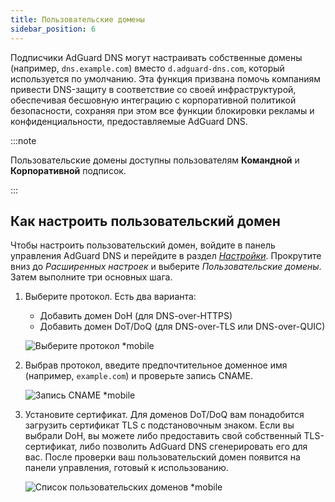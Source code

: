 ```yaml
---
title: Пользовательские домены
sidebar_position: 6
---
```


Подписчики AdGuard DNS могут настраивать собственные домены (например, `dns.example.com`) вместо `d.adguard-dns.com`, который используется по умолчанию. Эта функция призвана помочь компаниям привести DNS-защиту в соответствие со своей инфраструктурой, обеспечивая бесшовную интеграцию с корпоративной политикой безопасности, сохраняя при этом все функции блокировки рекламы и конфиденциальности, предоставляемые AdGuard DNS.

:::note

Пользовательские домены доступны пользователям **Командной** и **Корпоративной** подписок.

:::

## Как настроить пользовательский домен

Чтобы настроить пользовательский домен, войдите в панель управления AdGuard DNS и перейдите в раздел [_Настройки_](https://adguard-dns.io/en/dashboard/account). Прокрутите вниз до _Расширенных настроек_ и выберите _Пользовательские домены_. Затем выполните три основных шага.

1. Выберите протокол. Есть два варианта:

   - Добавить домен DoH (для DNS-over-HTTPS)
   - Добавить домен DoT/DoQ (для DNS-over-TLS или DNS-over-QUIC)

   ![Выберите протокол \*mobile](https://cdn.adtidy.org/content/release_notes/dns/v2-15/picture_en_1.png)

2. Выбрав протокол, введите предпочтительное доменное имя (например, `example.com`) и проверьте запись CNAME.

   ![Запись CNAME \*mobile](https://cdn.adtidy.org/content/release_notes/dns/v2-15/picture_en_2.png)

3. Установите сертификат. Для доменов DoT/DoQ вам понадобится загрузить сертификат TLS с подстановочным знаком. Если вы выбрали DoH, вы можете либо предоставить свой собственный TLS-сертификат, либо позволить AdGuard DNS сгенерировать его для вас. После проверки ваш пользовательский домен появится на панели управления, готовый к использованию.

   ![Список пользовательских доменов \*mobile](https://cdn.adtidy.org/content/release_notes/dns/v2-15/picture_en_3.png)
